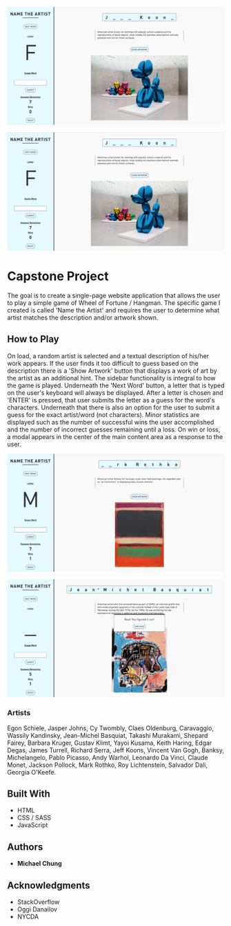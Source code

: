 ![Site Ex. 1](siteimg/ex1.png)

![Site Ex. 2](siteimg/ex4.png)

# Capstone Project

The goal is to create a single-page website application that allows the user to play a simple game of Wheel of Fortune / Hangman. The specific game I created is called 'Name the Artist' and requires the user to determine what artist matches the description and/or artwork shown.

## How to Play

On load, a random artist is selected and a textual description of his/her work appears. If the user finds it too difficult to guess based on the description there is a 'Show Artwork' button that displays a work of art by the artist as an additional hint. The sidebar functionality is integral to how the game is played. Underneath the 'Next Word' button, a letter that is typed on the user's keyboard will always be displayed. After a letter is chosen and 'ENTER' is pressed, that user submits the letter as a guess for the word's characters. Underneath that there is also an option for the user to submit a guess for the exact artist/word (not characters). Minor statistics are displayed such as the number of successful wins the user accomplished and the number of incorrect guesses remaining until a loss. On win or loss, a modal appears in the center of the main content area as a response to the user.

![Site Ex. 3](siteimg/ex3.png)

![Site Ex. 4](siteimg/ex2.png)

### Artists

Egon Schiele, Jasper Johns, Cy Twombly, Claes Oldenburg, Caravaggio, Wassily Kandinsky, Jean-Michel Basquiat, Takashi Murakami, Shepard Fairey, Barbara Kruger, Gustav Klimt, Yayoi Kusama, Keith Haring, Edgar Degas, James Turrell, Richard Serra, Jeff Koons, Vincent Van Gogh, Banksy, Michelangelo, Pablo Picasso, Andy Warhol, Leonardo Da Vinci, Claude Monet, Jackson Pollock, Mark Rothko, Roy Lichtenstein, Salvador Dali, Georgia O'Keefe.

## Built With

* HTML
* CSS / SASS
* JavaScript

## Authors

* **Michael Chung**

## Acknowledgments

* StackOverflow
* Oggi Danailov
* NYCDA

